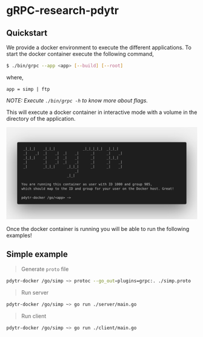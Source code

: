 # gRPC-research-pdytr

## Quickstart

We provide a docker environment to execute the different applications. To start the docker container execute the following command,

```sh
$ ./bin/grpc --app <app> [--build] [--root]
```

where,

```
app = simp | ftp
```

_NOTE: Execute `./bin/grpc -h` to know more about flags._

This will execute a docker container in interactive mode with a volume in the directory of the application.

<p align="center">
  <img src="./static/terminal.png">
</p>

Once the docker container is running you will be able to run the following examples!

## Simple example

> Generate `proto` file

```sh
pdytr-docker /go/simp ~> protoc --go_out=plugins=grpc:. ./simp.proto
```

> Run server

```sh
pdytr-docker /go/simp ~> go run ./server/main.go
```

> Run client

```sh
pdytr-docker /go/simp ~> go run ./client/main.go
```
